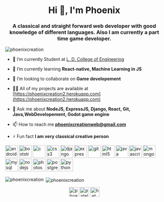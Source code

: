 <h1 align="center">Hi 👋, I'm Phoenix</h1>
<h3 align="center">A classical and straight forward web developer with good knowledge of different languages. Also I am currently a part time game developer.</h3>

<p align="left"> <img src="https://komarev.com/ghpvc/?username=phoenixcreation" alt="phoenixcreation" /> </p>

- 🔭 I’m currently Student at [L. D. College of Engineering](https://ldce.ac.in)

- 🌱 I’m currently learning **React-native, Machine Learning in JS**

- 👯 I’m looking to collaborate on **Game developement**

- 👨‍💻 All of my projects are available at [https://phoenixcreation2.herokuapp.com](https://phoenixcreation2.herokuapp.com)

- 💬 Ask me about **NodeJS, ExpressJS, Django, React, Git, Java,WebDevelopement, Godot game engine**

- 📫 How to reach me **phoenixcreationweb@gmail.com**

- ⚡ Fun fact **I am very classical creative person**

<p align="left"><img src="https://devicons.github.io/devicon/devicon.git/icons/android/android-original-wordmark.svg" alt="android" width="40" height="40"/> <img src="https://devicons.github.io/devicon/devicon.git/icons/bootstrap/bootstrap-plain.svg" alt="bootstrap" width="40" height="40"/> <img src="https://devicons.github.io/devicon/devicon.git/icons/c/c-original.svg" alt="c" width="40" height="40"/> <img src="https://devicons.github.io/devicon/devicon.git/icons/css3/css3-original-wordmark.svg" alt="css3" width="40" height="40"/> <img src="https://devicons.github.io/devicon/devicon.git/icons/django/django-original.svg" alt="django" width="40" height="40"/> <img src="https://devicons.github.io/devicon/devicon.git/icons/express/express-original-wordmark.svg" alt="express" width="40" height="40"/> <img src="https://www.vectorlogo.zone/logos/git-scm/git-scm-icon.svg" alt="git" width="40" height="40"/> <img src="https://devicons.github.io/devicon/devicon.git/icons/html5/html5-original-wordmark.svg" alt="html5" width="40" height="40"/> <img src="https://devicons.github.io/devicon/devicon.git/icons/java/java-original-wordmark.svg" alt="java" width="40" height="40"/> <img src="https://devicons.github.io/devicon/devicon.git/icons/javascript/javascript-original.svg" alt="javascript" width="40" height="40"/> <img src="https://devicons.github.io/devicon/devicon.git/icons/mongodb/mongodb-original-wordmark.svg" alt="mongodb" width="40" height="40"/> <img src="https://devicons.github.io/devicon/devicon.git/icons/mysql/mysql-original-wordmark.svg" alt="mysql" width="40" height="40"/> <img src="https://devicons.github.io/devicon/devicon.git/icons/nodejs/nodejs-original-wordmark.svg" alt="nodejs" width="40" height="40"/> <img src="https://devicons.github.io/devicon/devicon.git/icons/photoshop/photoshop-plain.svg" alt="photoshop" width="40" height="40"/> <img src="https://devicons.github.io/devicon/devicon.git/icons/postgresql/postgresql-original-wordmark.svg" alt="postgresql" width="40" height="40"/> <img src="https://devicons.github.io/devicon/devicon.git/icons/python/python-original.svg" alt="python" width="40" height="40"/></p><p><img align="left" src="https://github-readme-stats.vercel.app/api/top-langs/?username=phoenixcreation&layout=compact&hide=html" alt="phoenixcreation" /></p>

<p>&nbsp;<img align="center" src="https://github-readme-stats.vercel.app/api?username=phoenixcreation&show_icons=true" alt="phoenixcreation" /></p>

<p align="center">
<a href="https://twitter.com/phoenixcrea2ion" target="blank"><img align="center" src="https://cdn.jsdelivr.net/npm/simple-icons@3.0.1/icons/twitter.svg" alt="phoenixcrea2ion" height="30" width="30" /></a>
<a href="https://fb.com/patel.het.108" target="blank"><img align="center" src="https://cdn.jsdelivr.net/npm/simple-icons@3.0.1/icons/facebook.svg" alt="patel.het.108" height="30" width="30" /></a>
<a href="https://instagram.com/het_patel_285" target="blank"><img align="center" src="https://cdn.jsdelivr.net/npm/simple-icons@3.0.1/icons/instagram.svg" alt="het_patel_285" height="30" width="30" /></a>
</p>
